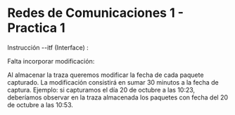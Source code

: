 # Redes de Comunicaciones 1 - Practica 1


Instrucción --itf (Interface) :

  Falta incorporar modificación:
  
  Al almacenar la traza queremos modificar la fecha de cada paquete capturado. La modificación consistirá en sumar 30 minutos a la  fecha de captura. Ejemplo: si capturamos el día 20 de octubre a las 10:23, deberíamos observar en la traza almacenada los paquetes con fecha del 20 de octubre a las 10:53.
  
